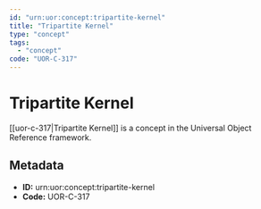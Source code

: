 ```yaml
---
id: "urn:uor:concept:tripartite-kernel"
title: "Tripartite Kernel"
type: "concept"
tags:
  - "concept"
code: "UOR-C-317"
---
```


# Tripartite Kernel

[[uor-c-317|Tripartite Kernel]] is a concept in the Universal Object Reference framework.

## Metadata

- **ID:** urn:uor:concept:tripartite-kernel
- **Code:** UOR-C-317
